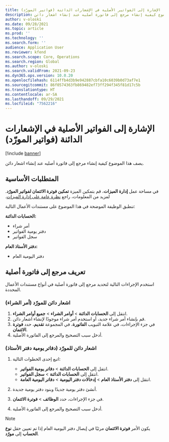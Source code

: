 ```yaml
---
title: الإشارة إلى الفواتير الأصلية في الإشعارات الدائنة (فواتير المورّد)
description: يصف هذا الموضوع كيفية إنشاء مرجع إلى فاتورة أصليه عند إنشاء اشعار دائن.
author: v-oloski
ms.date: 09/28/2021
ms.topic: article
ms.prod: ''
ms.technology: ''
ms.search.form: ''
audience: Application User
ms.reviewer: kfend
ms.search.scope: Core, Operations
ms.search.region: Global
ms.author: v-oloski
ms.search.validFrom: 2021-09-23
ms.dyn365.ops.version: 10.0.20
ms.openlocfilehash: 6114ffb4d3b9e942887cbfa10c6039b0d73af7e1
ms.sourcegitcommit: 86f0574363fb869482ef73ff294f345f81d17c5b
ms.translationtype: HT
ms.contentlocale: ar-SA
ms.lasthandoff: 09/29/2021
ms.locfileid: "7562216"
---
```

# <a name="reference-original-invoices-in-credit-notes-vendor-invoices"></a>الإشارة إلى الفواتير الأصلية في الإشعارات الدائنة (فواتير المورّد)

[!include [banner](../includes/banner.md)]

يصف هذا الموضوع كيفية إنشاء مرجع إلى فاتورة أصليه عند إنشاء اشعار دائن.

## <a name="prerequisites"></a>المتطلبات الأساسية

في مساحة عمل **إدارة الميزات**، قم بتمكين الميزة **تمكين فوترة الائتمان‬ لفواتير المورّد**. لمزيد من المعلومات، راجع [‏‫نظرة عامة على إدارة الميزات](../../fin-ops-core/fin-ops/get-started/feature-management/feature-management-overview.md).

تنطبق الوظيفة الموضحة في هذا الموضوع على مستندات الأعمال التالية:

**الحسابات الدائنة:**

- أمر شراء
- دفتر يومية الفواتير
- سجل الفواتير

**دفتر الأستاذ العام:**

- دفتر اليومية العام

## <a name="define-a-reference-to-an-original-invoice"></a>تعريف مرجع إلى فاتورة أصلية

استخدم الإجراءات التالية لتحديد مرجع إلى فاتورة أصلية في أنواع مستندات الأعمال المحددة.

### <a name="vendor-credit-note-purchase-order"></a>اشعار دائن للمورّد (أمر الشراء)

1. انتقل إلى **الحسابات الدائنة** \> **أوامر الشراء** \> **جميع أوامر الشراء**.
2. قم بإنشاء أمر شراء جديد، أو استخدم أمر شراء موجودًا لإنشاء اشعار دائن.
3. في جزء الإجراءات، في علامة التبويب **الفاتورة**، في المجموعة **تقديم**، حدد **فوترة الائتمان**.
4. أدخل سبب التصحيح والمرجع إلى الفاتورة الأصلية.

### <a name="vendor-credit-note-ledger-journals"></a>اشعار دائن للمورّد (دفاتر يومية دفتر الأستاذ)

1. اتبع إحدى الخطوات التالية:

    - انتقل إلى **الحسابات الدائنة** \> **دفاتر يومية الفواتير**.
    - انتقل إلى **الحسابات الدائنة** \> **سجل الفواتير**.
    - انتقل إلى **دفتر الأستاذ العام** \> **إدخالات دفتر اليومية** \> **دفاتر اليومية العامة‬**.

2. أنشئ دفتر يومية جديدًا وبنود دفتر يومية جديدة.
3. في جزء الإجراءات، حدد **الوظائف** \> **فوترة الائتمان**.
4. أدخل سبب التصحيح والمرجع إلى الفاتورة الأصلية.

> [!NOTE]
> يكون الأمر **فوترة الائتمان** مرئيًا في إيصال دفتر اليومية العام إذا تم تعيين حقل **نوع الحساب** إلى **مورّد**.
